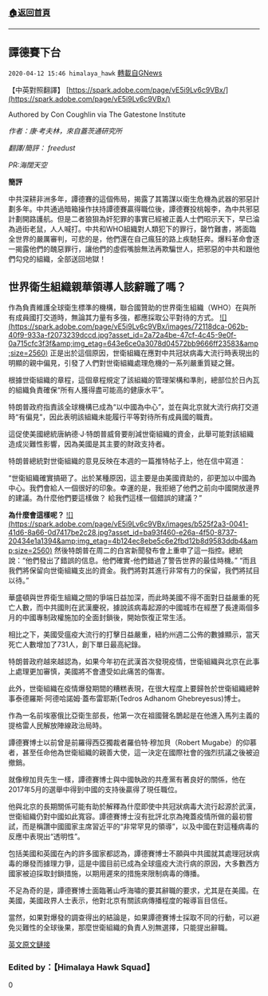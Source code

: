 ###  [:house:返回首頁](https://github.com/ourhimalayas/txt)
---

## 譚德賽下台
`2020-04-12 15:46 himalaya_hawk` [轉載自GNews](https://gnews.org/zh-hant/170570/)

【中英對照翻譯】 [https://spark.adobe.com/page/vE5i9Lv6c9VBx/](https://spark.adobe.com/page/vE5i9Lv6c9VBx/)

Authored by Con Coughlin via The Gatestone Institute

*作者：康·考夫林，來自蓋茨通研究所*

*翻譯/簡評： freedust*

*PR:海闊天空*

**簡評**

中共深耕非洲多年，譚德賽的這個佈局，揭露了其籌謀以衛生危機為武器的邪惡計劃多年。中共通過暗箱操作扶持譚德賽贏得職位後，譚德賽投桃報李，為中共邪惡計劃開路護航。但是二者狼狽為奸犯罪的事實已經被正義人士們昭示天下，早已淪為過街老鼠，人人喊打。中共和WHO組織對人類犯下的罪行，罄竹難書，將面臨全世界的嚴厲審判，可悲的是，他們還在自己瘋狂的路上疾馳狂奔。爆料革命會逐一揭露他們的醜惡罪行，讓他們的虛假嘴臉無法再欺騙世人，把邪惡的中共和跟他們勾兌的組織，全部送回地獄！

##  **世界衛生組織親華領導人該辭職了嗎？** 

作為負責維護全球衛生標準的機構，聯合國贊助的世界衛生組織（WHO）在與所有成員國打交道時，無論其力量有多強，都應採取公平對待的方式。
[!\[\](https://spark.adobe.com/page/vE5i9Lv6c9VBx/images/72118dca-062b-40f9-933a-f2073239dccd.jpg?asset_id=2a72a4be-47cf-4c45-9e0f-0a715cfc3f3f&amp;img_etag=643e6ce0a3078d04572bb9666ff23583&amp;size=2560)](https://spark.adobe.com/page/vE5i9Lv6c9VBx/images/72118dca-062b-40f9-933a-f2073239dccd.jpg?asset_id=2a72a4be-47cf-4c45-9e0f-0a715cfc3f3f&amp;img_etag=643e6ce0a3078d04572bb9666ff23583&amp;size=1024)
正是出於這個原因，世衛組織在應對中共冠狀病毒大流行時表現出的明顯的親中偏見，引發了人們對世衛組織處理危機的一系列嚴重質疑之聲。

根據世衛組織的章程，這個章程規定了該組織的管理架構和準則，總部位於日內瓦的組織負責確保“所有人獲得盡可能高的健康水平”。

特朗普政府指責該全球機構已成為“以中國為中心”，並在與北京就大流行病打交道時“有偏見”，因此表明該組織未能履行平等對待所有成員國的職責。

這促使美國總統唐納德·J·特朗普威脅要削減世衛組織的資金，此舉可能對該組織造成災難性影響，因為美國是其主要的財政支持者。

特朗普總統對世衛組織的意見反映在本週的一篇推特帖子上，他在信中寫道：

“世衛組織確實搞砸了。出於某種原因，這主要是由美國資助的，卻更加以中國為中心。我們會給人一個很好的印象。幸運的是，我拒絕了他們之前向中國開放邊界的建議。為什麼他們要這樣做？ 給我們這樣一個錯誤的建議？”

**為什麼會這樣呢？**
[!\[\](https://spark.adobe.com/page/vE5i9Lv6c9VBx/images/b525f2a3-0041-41d6-8a66-0d7417be2c28.jpg?asset_id=ba93f460-e26a-4f50-8737-20434e1a1394&amp;img_etag=4b124ec8ebe5c6e2fbd12b8d9583ddb4&amp;size=2560)](https://spark.adobe.com/page/vE5i9Lv6c9VBx/images/b525f2a3-0041-41d6-8a66-0d7417be2c28.jpg?asset_id=ba93f460-e26a-4f50-8737-20434e1a1394&amp;img_etag=4b124ec8ebe5c6e2fbd12b8d9583ddb4&amp;size=1024)
然後特朗普在周二的白宮新聞發布會上重申了這一指控。總統說：“他們發出了錯誤的信息。他們確實-他們錯過了警告世界的最佳時機。” “而且我們將保留向世衛組織支出的資金。我們將對其進行非常有力的保留，我們將拭目以待。”

華盛頓與世界衛生組織之間的爭端日益加深，而此時美國不得不面對日益嚴重的死亡人數，而中共國則在武漢慶祝，據說該病毒起源的中國城市在經歷了長達兩個多月的中國專制政權施加的全面封鎖後，開始恢復正常生活。

相比之下，美國受瘟疫大流行的打擊日益嚴重，紐約州週二公佈的數據顯示，當天死亡人數增加了731人，創下單日最高紀錄。

特朗普政府越來越認為，如果今年初在武漢首次發現疫情，世衛組織與北京在此事上處理更加審慎，美國將不會遭受如此痛苦的傷害。

此外，世衛組織在疫情爆發期間的糟糕表現，在很大程度上要歸咎於世衛組織總幹事泰德羅斯·阿德哈諾姆·蓋布雷耶斯(Tedros Adhanom Ghebreyesus)博士。

作為一名前埃塞俄比亞衛生部長，他第一次在祖國聲名鵲起是在他進入馬列主義的提格雷人民解放陣線政治局時。

譚德賽博士以前曾是前羅得西亞獨裁者羅伯特·穆加貝（Robert Mugabe）的仰慕者，甚至任命他為世衛組織的親善大使，這一決定在國際社會的強烈抗議之後被迫撤銷。

就像穆加貝先生一樣，譚德賽博士與中國執政的共產黨有著良好的關係，他在2017年5月的選舉中得到中國的支持後贏得了現任職位。

他與北京的長期關係可能有助於解釋為什麼即使中共冠狀病毒大流行起源於武漢，世衛組織仍對中國如此寬容。譚德賽博士沒有批評北京為掩蓋疫情所做的最初嘗試，而是稱讚中國國家主席習近平的“非常罕見的領導”，以及中國在對這種病毒的反應中表現出“透明性”。

包括美國和英國在內的許多國家都認為，譚德賽博士不願與中共國就其處理冠狀病毒的爆發而據理力爭，這是中國目前已成為全球瘟疫大流行病的原因，大多數西方國家被迫採取封鎖措施，以期用遲來的措施來限制病毒的傳播。

不足為奇的是，譚德賽博士面臨著山呼海嘯的要其辭職的要求，尤其是在美國。在美國，美國政界人士表示，他對北京有關該病傳播程度的報導盲目信任。

當然，如果對爆發的調查得出的結論是，如果譚德賽博士採取不同的行動，可以避免災難性的全球後果，那麼世衛組織的負責人別無選擇，只能提出辭職。

[英文原文鏈接](https://www.zerohedge.com/geopolitical/it-time-whos-pro-china-chief-resign)

###  **Edited by：【Himalaya Hawk Squad】** 

0
